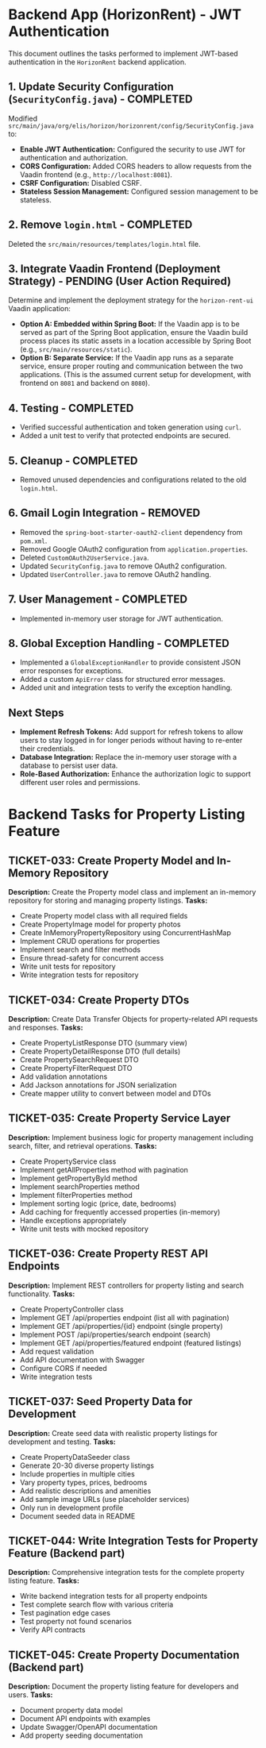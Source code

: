 # Backend App (HorizonRent) - JWT Authentication

This document outlines the tasks performed to implement JWT-based authentication in the `HorizonRent` backend application.

## 1. Update Security Configuration (`SecurityConfig.java`) - **COMPLETED**

Modified `src/main/java/org/elis/horizon/horizonrent/config/SecurityConfig.java` to:

*   **Enable JWT Authentication:** Configured the security to use JWT for authentication and authorization.
*   **CORS Configuration:** Added CORS headers to allow requests from the Vaadin frontend (e.g., `http://localhost:8081`).
*   **CSRF Configuration:** Disabled CSRF.
*   **Stateless Session Management:** Configured session management to be stateless.

## 2. Remove `login.html` - **COMPLETED**

Deleted the `src/main/resources/templates/login.html` file.

## 3. Integrate Vaadin Frontend (Deployment Strategy) - **PENDING (User Action Required)**

Determine and implement the deployment strategy for the `horizon-rent-ui` Vaadin application:

*   **Option A: Embedded within Spring Boot:** If the Vaadin app is to be served as part of the Spring Boot application, ensure the Vaadin build process places its static assets in a location accessible by Spring Boot (e.g., `src/main/resources/static`).
*   **Option B: Separate Service:** If the Vaadin app runs as a separate service, ensure proper routing and communication between the two applications. (This is the assumed current setup for development, with frontend on `8081` and backend on `8080`).

## 4. Testing - **COMPLETED**

*   Verified successful authentication and token generation using `curl`.
*   Added a unit test to verify that protected endpoints are secured.

## 5. Cleanup - **COMPLETED**

*   Removed unused dependencies and configurations related to the old `login.html`.

## 6. Gmail Login Integration - **REMOVED**

*   Removed the `spring-boot-starter-oauth2-client` dependency from `pom.xml`.
*   Removed Google OAuth2 configuration from `application.properties`.
*   Deleted `CustomOAuth2UserService.java`.
*   Updated `SecurityConfig.java` to remove OAuth2 configuration.
*   Updated `UserController.java` to remove OAuth2 handling.

## 7. User Management - **COMPLETED**

*   Implemented in-memory user storage for JWT authentication.

## 8. Global Exception Handling - COMPLETED

*   Implemented a `GlobalExceptionHandler` to provide consistent JSON error responses for exceptions.
*   Added a custom `ApiError` class for structured error messages.
*   Added unit and integration tests to verify the exception handling.

## Next Steps

*   **Implement Refresh Tokens:** Add support for refresh tokens to allow users to stay logged in for longer periods without having to re-enter their credentials.
*   **Database Integration:** Replace the in-memory user storage with a database to persist user data.
*   **Role-Based Authorization:** Enhance the authorization logic to support different user roles and permissions.

# Backend Tasks for Property Listing Feature

## TICKET-033: Create Property Model and In-Memory Repository 
**Description:** Create the Property model class and implement an in-memory repository for storing and managing property listings.
**Tasks:**
- Create Property model class with all required fields
- Create PropertyImage model for property photos
- Create InMemoryPropertyRepository using ConcurrentHashMap
- Implement CRUD operations for properties
- Implement search and filter methods
- Ensure thread-safety for concurrent access
- Write unit tests for repository
- Write integration tests for repository

## TICKET-034: Create Property DTOs
**Description:** Create Data Transfer Objects for property-related API requests and responses.
**Tasks:**
- Create PropertyListResponse DTO (summary view)
- Create PropertyDetailResponse DTO (full details)
- Create PropertySearchRequest DTO
- Create PropertyFilterRequest DTO
- Add validation annotations
- Add Jackson annotations for JSON serialization
- Create mapper utility to convert between model and DTOs

## TICKET-035: Create Property Service Layer
**Description:** Implement business logic for property management including search, filter, and retrieval operations.
**Tasks:**
- Create PropertyService class
- Implement getAllProperties method with pagination
- Implement getPropertyById method
- Implement searchProperties method
- Implement filterProperties method
- Implement sorting logic (price, date, bedrooms)
- Add caching for frequently accessed properties (in-memory)
- Handle exceptions appropriately
- Write unit tests with mocked repository

## TICKET-036: Create Property REST API Endpoints
**Description:** Implement REST controllers for property listing and search functionality.
**Tasks:**
- Create PropertyController class
- Implement GET /api/properties endpoint (list all with pagination)
- Implement GET /api/properties/{id} endpoint (single property)
- Implement POST /api/properties/search endpoint (search)
- Implement GET /api/properties/featured endpoint (featured listings)
- Add request validation
- Add API documentation with Swagger
- Configure CORS if needed
- Write integration tests

## TICKET-037: Seed Property Data for Development
**Description:** Create seed data with realistic property listings for development and testing.
**Tasks:**
- Create PropertyDataSeeder class
- Generate 20-30 diverse property listings
- Include properties in multiple cities
- Vary property types, prices, bedrooms
- Add realistic descriptions and amenities
- Add sample image URLs (use placeholder services)
- Only run in development profile
- Document seeded data in README

## TICKET-044: Write Integration Tests for Property Feature (Backend part)
**Description:** Comprehensive integration tests for the complete property listing feature.
**Tasks:**
- Write backend integration tests for all property endpoints
- Test complete search flow with various criteria
- Test pagination edge cases
- Test property not found scenarios
- Verify API contracts

## TICKET-045: Create Property Documentation (Backend part)
**Description:** Document the property listing feature for developers and users.
**Tasks:**
- Document property data model
- Document API endpoints with examples
- Update Swagger/OpenAPI documentation
- Add property seeding documentation